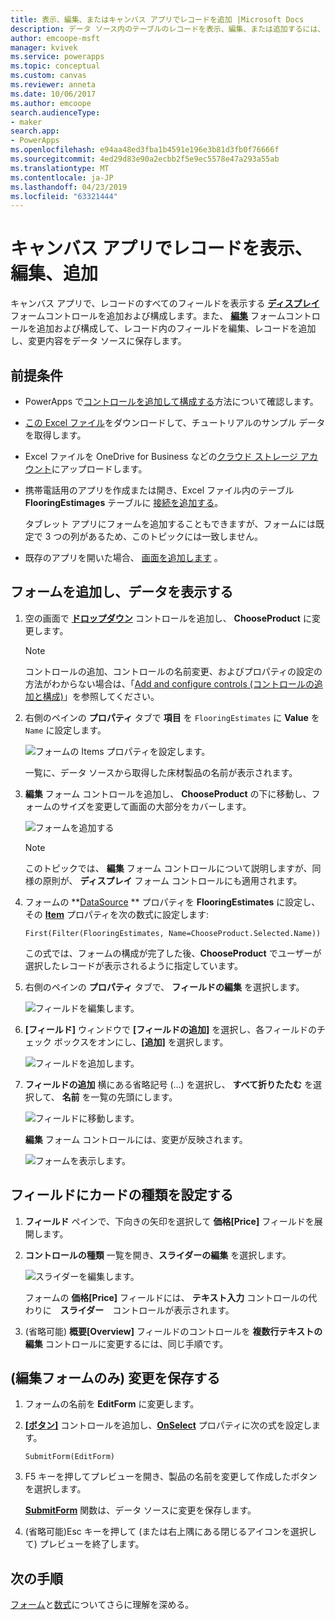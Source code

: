 ```yaml
---
title: 表示、編集、またはキャンバス アプリでレコードを追加 |Microsoft Docs
description: データ ソース内のテーブルのレコードを表示、編集、または追加するには、キャンバス アプリ フォームを使用します。
author: emcoope-msft
manager: kvivek
ms.service: powerapps
ms.topic: conceptual
ms.custom: canvas
ms.reviewer: anneta
ms.date: 10/06/2017
ms.author: emcoope
search.audienceType:
- maker
search.app:
- PowerApps
ms.openlocfilehash: e94aa48ed3fba1b4591e196e3b81d3fb0f76666f
ms.sourcegitcommit: 4ed29d83e90a2ecbb2f5e9ec5578e47a293a55ab
ms.translationtype: MT
ms.contentlocale: ja-JP
ms.lasthandoff: 04/23/2019
ms.locfileid: "63321444"
---
```

# <a name="show-edit-or-add-a-record-in-a-canvas-app"></a>キャンバス アプリでレコードを表示、編集、追加

キャンバス アプリで、レコードのすべてのフィールドを表示する **[ディスプレイ](controls/control-form-detail.md)**　フォームコントロールを追加および構成します。また、 **[編集](controls/control-form-detail.md)** フォームコントロールを追加および構成して、レコード内のフィールドを編集、レコードを追加し、変更内容をデータ ソースに保存します。

## <a name="prerequisites"></a>前提条件

- PowerApps で[コントロールを追加して構成する](add-configure-controls.md)方法について確認します。
- [この Excel ファイル](https://az787822.vo.msecnd.net/documentation/get-started-from-data/FlooringEstimates.xlsx)をダウンロードして、チュートリアルのサンプル データを取得します。
- Excel ファイルを OneDrive for Business などの[クラウド ストレージ アカウント](connections/cloud-storage-blob-connections.md)にアップロードします。
- 携帯電話用のアプリを作成または開き、Excel ファイル内のテーブル **FlooringEstimages** テーブルに [接続を追加する](add-data-connection.md)。

    タブレット アプリにフォームを追加することもできますが、フォームには既定で 3 つの列があるため、このトピックには一致しません。

- 既存のアプリを開いた場合、 [画面を追加します](add-screen-context-variables.md) 。

## <a name="add-a-form-and-show-data"></a>フォームを追加し、データを表示する
1. 空の画面で **[ドロップダウン](controls/control-drop-down.md)** コントロールを追加し、 **ChooseProduct** に変更します。

    > [!NOTE]
   > コントロールの追加、コントロールの名前変更、およびプロパティの設定の方法がわからない場合は、「[Add and configure controls (コントロールの追加と構成)](add-configure-controls.md)」を参照してください。

1. 右側のペインの **プロパティ** タブで **項目** を `FlooringEstimates` に **Value** を `Name` に設定します。

    ![フォームの Items プロパティを設定します。](./media/add-form/items-property.png)

    一覧に、データ ソースから取得した床材製品の名前が表示されます。

1. **編集** フォーム コントロールを追加し、 **ChooseProduct** の下に移動し、フォームのサイズを変更して画面の大部分をカバーします。

    ![フォームを追加する](./media/add-form/add-a-form.png)

    > [!NOTE]
   > このトピックでは、 **編集** フォーム コントロールについて説明しますが、同様の原則が、 **ディスプレイ** フォーム コントロールにも適用されます。

1. フォームの **[DataSource](controls/control-form-detail.md) ** プロパティを **FlooringEstimates** に設定し、その **[Item](controls/control-form-detail.md)** プロパティを次の数式に設定します:

    `First(Filter(FlooringEstimates, Name=ChooseProduct.Selected.Name))`

   この式では、フォームの構成が完了した後、**ChooseProduct** でユーザーが選択したレコードが表示されるように指定しています。

1. 右側のペインの **プロパティ** タブで、 **フィールドの編集** を選択します。

    ![フィールドを編集します。](./media/add-form/edit-fields.png)

1. **[フィールド]** ウィンドウで **[フィールドの追加]** を選択し、各フィールドのチェック ボックスをオンにし、**[追加]** を選択します。

    ![フィールドを追加します。](./media/add-form/add-fields.png)

1. **フィールドの追加** 横にある省略記号 (...) を選択し、 **すべて折りたたむ** を選択して、 **名前** を一覧の先頭にします。

    ![フィールドに移動します。](./media/add-form/move-field.png)

    **編集** フォーム コントロールには、変更が反映されます。

    ![フォームを表示します。](./media/add-form/show-form1.png)

## <a name="set-the-card-type-for-a-field"></a>フィールドにカードの種類を設定する
1. **フィールド** ペインで、下向きの矢印を選択して **価格[Price]** フィールドを展開します。

1. **コントロールの種類** 一覧を開き、**スライダーの編集** を選択します。

    ![スライダーを編集します。](./media/add-form/edit-slider.png)

    フォームの **価格[Price]** フィールドには、 **テキスト入力** コントロールの代わりに　**スライダー**　コントロールが表示されます。

1. (省略可能) **概要[Overview]** フィールドのコントロールを **複数行テキストの編集** コントロールに変更するには、同じ手順です。

## <a name="edit-form-only-save-changes"></a>(編集フォームのみ) 変更を保存する

1. フォームの名前を **EditForm** に変更します。

1. **[[ボタン]](controls/control-button.md)** コントロールを追加し、**[OnSelect](controls/properties-core.md)** プロパティに次の式を設定します。

   `SubmitForm(EditForm)`

1. F5 キーを押してプレビューを開き、製品の名前を変更して作成したボタンを選択します。

    **[SubmitForm](functions/function-form.md)** 関数は、データ ソースに変更を保存します。

1. (省略可能)Esc キーを押して (または右上隅にある閉じるアイコンを選択して) プレビューを終了します。

## <a name="next-steps"></a>次の手順
[フォーム](working-with-forms.md)と[数式](working-with-formulas.md)についてさらに理解を深める。
